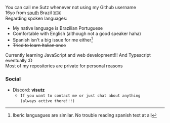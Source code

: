  You can call me Sutz whenever not using my Github username<br>
 16yo from [south](https://en.wikipedia.org/wiki/Paran%C3%A1_(state)) Brazil 🇧🇷<br>
 Regarding spoken languages:
 + My native language is Brazilian Portuguese
 + Comfortable with English (although not a good speaker haha)
 + Spanish isn't a big issue for me either[^1]
 + ~~Tried to learn Italian once~~
 [^1]: Iberic languagues are similar. No trouble reading spanish text at all
 

 Currently learning JavaScript and web development!!! And Typescript eventually :D<br>
 Most of my repositories are private for personal reasons<br>

 ### Social
- Discord: **visutz**
  - `If you want to contact me or just chat about anything`<br>
    `(always active there!!!)`
